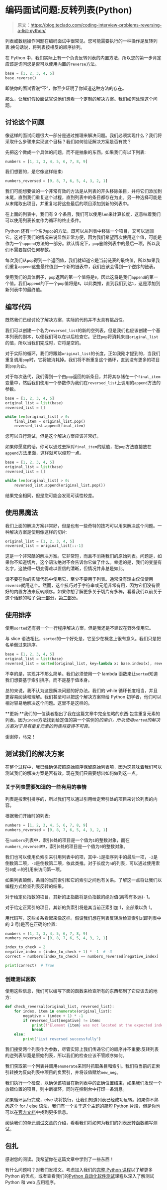 # 编码面试问题:反转列表(Python)

> 原文：<https://blog.teclado.com/coding-interview-problems-reversing-a-list-python/>

列表或数组操作问题在编码面试中很常见。您可能需要执行的一种操作是反转列表:换句话说，将列表按相反的顺序排列。

在 Python 中，我们实际上有一个负责反转列表的内置方法，所以您的第一步肯定应该是询问您是否可以使用内置的`reverse`方法。

```py
base = [1, 2, 3, 4, 5]
base.reverse() 
```

即使你的面试官说“不”，你至少证明了你知道这种方法的存在。

那么，让我们假设面试官说他们想看一个定制的解决方案。我们如何处理这个问题。

## 讨论这个问题

像这样的面试问题很大一部分是通过推理来解决问题。我们必须实现什么？我们将采取什么步骤来实现这个目标？我们如何验证解决方案是否有效？

先把这个做成一个具体的问题，而不是抽象的东西。如果我们有以下列表:

```py
numbers = [1, 2, 3, 4, 5, 6, 7, 8, 9] 
```

我们想要的，是它像这样结束:

```py
numbers_reversed = [9, 8, 7, 6, 5, 4, 3, 2, 1] 
```

我们可能想要做的一个非常有效的方法是从列表的开头移除条目，并将它们添加到末尾，直到我们重复这个过程，直到列表中的条目都存在为止。另一种选择可能是从末尾取出项目，并重复地将这些最后的项目添加到新的列表中。

在上面的列表中，我们有 9 个条目，我们可以使用`len`来计算长度，这意味着我们可以使用列表长度作为循环的终止条件。

Python 还有一个名为`pop`的方法，既可以从列表中移除一个项目，又可以返回它。这对于我们的情况来说显然非常方便，因为我们希望再次使用这个值，可能是作为一个`append`方法的一部分。默认情况下，`pop`删除列表中的最后一项，所以我们不需要提供任何参数。

每次我们从`pop`得到一个返回值，我们就知道它是当前链表的最终值，所以如果我们重复`append`这些最终值到一个新的链表中，我们应该会得到一个逆序的链表。

使用我们的具体例子，`pop`返回的第一个值将是`9`，因此这将是我们`append`的第一个值。我们`append`的下一个`pop`值将是`8`，以此类推，直到我们到达`1`，这是添加到新列表中的最终值。

## 编写代码

既然我们已经讨论了解决方案，实际的代码并不太具有挑战性。

我们可以创建一个名为`reversed_list`的新的空列表，但是我们也应该创建一个基本列表的副本，以便我们可以在以后检查它。记住`pop`将消耗来自`original_list`的值，所以当我们完成时，它将是空的。

对于实际的循环，我们将跟踪`original_list`的长度，正如我刚才提到的，当我们重复调用`pop`时，它将被消耗掉。我们将不断重复这个循环，直到没有更多的项目到`pop`为止。

对于每次迭代，我们得到一个由`pop`返回的新条目，并将其存储在一个`final_item`变量中，然后我们使用一个参数作为我们在`reversed_list`上调用的`append`方法的参数。

```py
base = [1, 2, 3, 4, 5]
original_list = list(base)
reversed_list = []

while len(original_list) > 0:
    final_item = original_list.pop()
    reversed_list.append(final_item) 
```

您可以自行测试，但是这个解决方案应该非常好。

如果你愿意的话，你可以通过去掉对`final_item`的赋值，把`pop`方法直接放在`append`方法里面，这样就可以缩短一点。

```py
base = [1, 2, 3, 4, 5]
original_list = list(base)
reversed_list = []

while len(original_list) > 0:
    reversed_list.append(original_list.pop()) 
```

结果完全相同，但是您可能会发现可读性较差。

## 使用黑魔法

我们上面的解决方案非常好，但是也有一些奇特的技巧可以用来解决这个问题。一种解决方案是使用像这样的切片:

```py
original_list = [1, 2, 3, 4, 5]
reversed_list = original_list[::-1] 
```

这是一个非常酷的解决方案。它非常短，而且不消耗我们的原始列表。问题是，如果你不知道切片，这个语法绝对不会告诉你它做了什么。幸运的是，我们的变量有名字，这使得一切变得难以置信的清晰，但情况并非总是如此。

请不要在你的实际代码中使用它，至少不要用于列表。通常没有理由仅仅使用`reverse`就用这个。然而，这个技巧对于字符串或元组非常有用，因为它们没有很好的内置方法来反转顺序。如果你想了解更多关于切片有多棒，看看我们以前关于这个话题的帖子:[第一部分](https://blog.teclado.com/python-slices/)，[第二部分](https://blog.teclado.com/python-slices-part-2/)。

## 使用排序

使用`sorted`还有另一个一行程序解决方案，但是我还是不建议在野外使用它。

与 slice 语法相比，`sorted`的一个好处是，它至少在概念上很有意义。我们只是把名单倒过来排序。

```py
base = [1, 2, 3, 4, 5]
original_list = list(base)
reversed_list = sorted(original_list, key=lambda x: base.index(x), reverse=True) 
```

不幸的是，实现并不那么简单。我们必须使用一个 lambda 函数来让`sorted`知道我们想要基于索引排序，而不是基于值本身。

总的来说，我不认为这是解决问题的好办法。我们的 while 循环长度相当，并且更容易阅读和理解。我们甚至可以把这个解决方案带给 Python 初学者，他们可以相对容易地解决这个问题。这里不是这样的。

**更新:**我们的一位读者指出了我在这篇文章中完全忽略的东西:包含重复元素的列表。因为`index`方法找到给定值的第一个实例的*的索引，所以使用`sorted`的解决方案对于具有重复元素的列表将变得不可靠。*

谢谢你，马克！

## 测试我们的解决方案

在整个过程中，我已经确保按照原始顺序保留原始列表项，因为这意味着我们可以测试我们的解决方案是否有效。现在我们只需要想出如何做到这一点。

### 关于列表需要知道的一些有用的事情

列表是按索引排序的，所以我们可以通过引用给定索引处的项目来讨论列表的内容。

根据我们开始时的列表:

```py
numbers = [1, 2, 3, 4, 5, 6, 7, 8, 9]
numbers_reversed = [9, 8, 7, 6, 5, 4, 3, 2, 1] 
```

在`numbers`列表中，索引`0`处的项目是一个值为`1`的整数对象，而在`numbers_reversed`中，索引`0`处的项目是一个值为`9`的整数对象。

我们也可以使用负索引来引用列表中的项，其中`-1`是指序列中的最后一项，`-2`是倒数第二项，`-3`是倒数第二项，依此类推。对于长度为`n`的列表，可以通过使用索引`0`或`-n`的引用来访问第一项。

如果列表颠倒，条目的当前索引和它的索引之间也有关系。了解这一点将让我们以编程方式检查列表反转的结果。

对于给定负指数的项目，其新的正指数将是负指数的绝对值(离零有多远)- 1。

对于给定正索引的项目，其新的负索引将是其当前正索引加 1，全部乘以负 1。

用代码写，这些关系看起来像这样。假设我们想在列表反转后检查索引`2`(即列表中的 3 号)是否在正确的位置:

```py
numbers = [1, 2, 3, 4, 5, 6, 7, 8, 9]
numbers_reversed = [9, 8, 7, 6, 5, 4, 3, 2, 1]

index_to_check = 2
negative_index = (index_to_check + 1) * -1  # -3
correct = numbers[index_to_check] == numbers_reversed[negative_index]

print(correct)  # True 
```

### 创建测试函数

使用这些信息，我们可以编写下面的函数来检查所有的东西都到了它应该去的地方:

```py
def check_reversal(original_list, reversed_list):
    for index, item in enumerate(original_list):
        negative = (index + 1) * -1
        if reversed_list[negative] != item:
            print(f"Element {item} was not located at the expected index")
            break
    else:
        print("List reversed successfully") 
```

我们接受两个列表作为参数，尽管实际上我们传递它们的顺序并不重要:反转列表的逆列表毕竟是原始列表，所以我们的检查应该不管顺序如何。

我们获取第一个列表并调用`enumerate`来同时抓取条目和索引。我们将当前的正索引转换为反向列表中项目的负索引，并将该值赋给`new_neg`。

我们执行一个检查，以确保该项目在新列表中的正确位置结束，如果我们发现一个放错位置的项目，则中断循环，同时在控制台中打印一条消息。

如果循环运行完成，else 块将执行，让我们知道列表已经成功反转。如果你不熟悉这个 for / else 语法，我们有一个关于这个主题的简短 Python 片段，但是你也可以在[官方文档](https://docs.python.org/3/tutorial/controlflow.html?highlight=try%20else#break-and-continue-statements-and-else-clauses-on-loops)中找到更多信息。

阅读我们的[单元测试文章](https://blog.teclado.com/introduction-to-unit-testing-with-python/)的介绍，看看我们将如何为我们的列表反转函数编写测试。

## 包扎

感谢您的阅读。我希望你在这篇文章中学到了一些东西！

有什么问题吗？对我们发推文。考虑加入我们的[完整 Python 课程](https://www.udemy.com/the-complete-python-course/?couponCode=BLOGGER)以了解更多 Python 的优点，或者查看我们的[Python 自动化软件测试](https://www.udemy.com/automated-software-testing-with-python/?couponCode=BLOGGER)课程以深入了解测试 Python 和 web 应用程序。